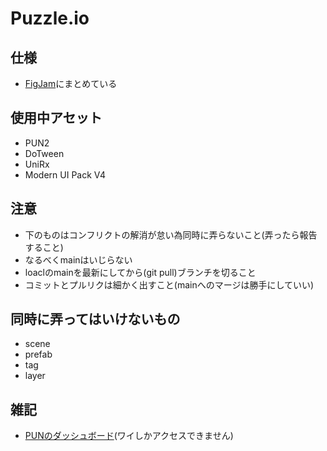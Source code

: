 # Puzzle.io

## 仕様
- [FigJam](https://www.figma.com/file/5KgX2M3JBiThUr5wA0UUEy/7DayGame1?node-id=4%3A231)にまとめている

## 使用中アセット
- PUN2
- DoTween
- UniRx
- Modern UI Pack V4

## 注意

- 下のものはコンフリクトの解消が怠い為同時に弄らないこと(弄ったら報告すること)
- なるべくmainはいじらない
- loaclのmainを最新にしてから(git pull)ブランチを切ること
- コミットとプルリクは細かく出すこと(mainへのマージは勝手にしていい)

## 同時に弄ってはいけないもの

- scene
- prefab
- tag
- layer

## 雑記
- [PUNのダッシュボード](https://dashboard.photonengine.com/ja-JP/App/Manage/e49f3a71-8209-4699-9764-ab1abd145310)(ワイしかアクセスできません)
